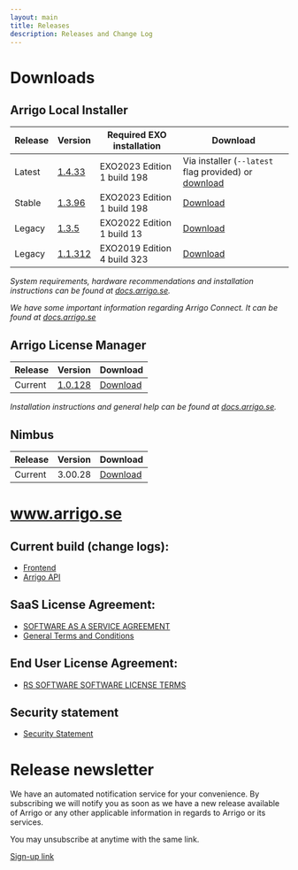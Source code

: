 ```yaml
---
layout: main
title: Releases
description: Releases and Change Log
---
```


# Downloads

## Arrigo Local Installer

| Release  | Version                                      | Required EXO installation | Download |
| -------- | -------------------------------------------- | ------------------------- | --------    
| Latest   | [1.4.33](./arrigolocalinstaller.html#1433) | EXO2023 Edition 1 build 198 | Via installer (`--latest` flag provided) or [download](https://arrigo.blob.core.windows.net/arrigo/stable/ArrigoLocalInstaller-EXO2023Edition1_198-1.4.33.exe) |
| Stable   | [1.3.96](./arrigolocalinstaller.html#1396) | EXO2023 Edition 1 build 198 | [Download](https://arrigo.blob.core.windows.net/arrigo/stable/ArrigoLocalInstaller-EXO2023Edition1_198-1.3.96.exe) |
| Legacy | [1.3.5](./arrigolocalinstaller.html#135) | EXO2022 Edition 1 build 13 | [Download](https://arrigo.blob.core.windows.net/arrigo/stable/ArrigoLocalInstaller-EXO2022Edition1_13-1.3.5.exe) |
| Legacy | [1.1.312](./arrigolocalinstaller.html#11312) | EXO2019 Edition 4 build 323 | [Download](https://arrigo.blob.core.windows.net/arrigo/stable/ArrigoLocalInstaller-EXO2019Edition4_323-1.1.312.exe) |

*System requirements, hardware recommendations and installation instructions can be found at [docs.arrigo.se](https://docs.arrigo.se/Install%20and%20Configure).*

*We have some important information regarding Arrigo Connect. It can be found at [docs.arrigo.se](https://docs.arrigo.se/Troubleshooting/Arrigo%20Local/01_ArrigoConnect/)*

## Arrigo License Manager

| Release  | Version                                      |  Download |
| -------- | -------------------------------------------- |  --------------------------------- |
| Current  | [1.0.128](./arrigolicensemanager.html#10128)   |  [Download](https://arrigo.blob.core.windows.net/arrigo/stable/License-Manager-Installer.1.0.128.exe) |

*Installation instructions and general help can be found at [docs.arrigo.se](https://docs.arrigo.se/Install%20and%20Configure/02_Arrigo%20License%20Manager%20installer/).*

## Nimbus

| Release  | Version                                      |  Download |
| -------- | -------------------------------------------- |  --------------------------------- |
| Current  | 3.00.28   |  [Download](https://arrigo.blob.core.windows.net/arrigo/Nimbus-AlarmServer3.00.28-ArrigoSetup.exe) |

# www.arrigo.se

## Current build (change logs): 
- [Frontend](./frontend.html)
- [Arrigo API](./arrigoapi.html)

## SaaS License Agreement: 
- [SOFTWARE AS A SERVICE AGREEMENT](./RS_SaaS-Terms%2024-03-2021.pdf)
- [General Terms and Conditions](./2019%20-%20Eng%20IT%20Services%202014.pdf)

## End User License Agreement: 
- [RS SOFTWARE SOFTWARE LICENSE TERMS](./RS_EULA_%203-04-2021%20_for%20distributionGeneric.pdf)

## Security statement
- [Security Statement](./securitystatement.md)

# Release newsletter

We have an automated notification service for your convenience. By subscribing we will notify you as soon as we have a new release available of Arrigo or any other applicable information in regards to Arrigo or its services.

You may unsubscribe at anytime with the same link.

[Sign-up link](http://eepurl.com/hTdlmX)

